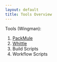 ```yaml
---
layout: default
title: Tools Overview
---
```


Tools (Wingman):
1. [PackMule](/pages/tools/packmule.html)
2. [Whittle](/pages/tools/whittle.html)
3. Build Scripts
4. Workflow Scripts








